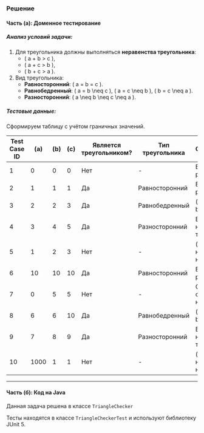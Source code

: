 ### Решение

#### **Часть (а): Доменное тестирование**

##### Анализ условий задачи:
1. Для треугольника должны выполняться **неравенства треугольника**:
    - \( a + b > c \),
    - \( a + c > b \),
    - \( b + c > a \).
2. Вид треугольника:
    - **Равносторонний**: \( a = b = c \).
    - **Равнобедренный**: \( a = b \neq c \), \( a = c \neq b \), \( b = c \neq a \).
    - **Разносторонний**: \( a \neq b \neq c \neq a \).

##### Тестовые данные:
Сформируем таблицу с учётом граничных значений.

| Test Case ID | \(a\) | \(b\) | \(c\) | Является треугольником? | Тип треугольника        | Обоснование                            |
|--------------|-------|-------|-------|-------------------------|-------------------------|----------------------------------------|
| 1            | 0     | 0     | 0     | Нет                     | -                       | Все стороны равны нулю                |
| 2            | 1     | 1     | 1     | Да                      | Равносторонний          | Все стороны равны                     |
| 3            | 2     | 2     | 3     | Да                      | Равнобедренный          | \(a + b > c, a = b \neq c\)           |
| 4            | 3     | 4     | 5     | Да                      | Разносторонний          | Выполнены неравенства треугольника    |
| 5            | 1     | 2     | 3     | Нет                     | -                       | \(a + b = c\), неравенство нарушено   |
| 6            | 10    | 10    | 10    | Да                      | Равносторонний          | Все стороны равны                     |
| 7            | 0     | 5     | 5     | Нет                     | -                       | Одна из сторон равна нулю             |
| 8            | 6     | 6     | 10    | Да                      | Равнобедренный          | \(a + b > c, a = b \neq c\)           |
| 9            | 7     | 8     | 9     | Да                      | Разносторонний          | Выполнены неравенства треугольника    |
| 10           | 1000  | 1     | 1     | Нет                     | -                       | \(a + b < c\), неравенство нарушено   |

---

#### **Часть (б): Код на Java**

Данная задача решена в классе `TriangleСhecker`

Тесты находятся в классе `TriangleСheckerTest` и используют библиотеку JUnit 5.